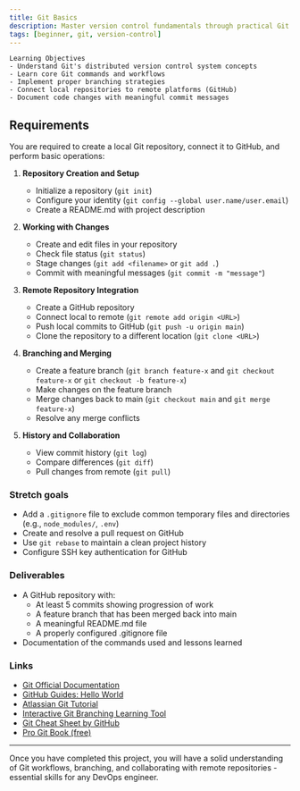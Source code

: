 ```yaml
---
title: Git Basics
description: Master version control fundamentals through practical Git operations
tags: [beginner, git, version-control]
---
```


```
Learning Objectives
- Understand Git's distributed version control system concepts
- Learn core Git commands and workflows
- Implement proper branching strategies
- Connect local repositories to remote platforms (GitHub)
- Document code changes with meaningful commit messages
```

## Requirements

You are required to create a local Git repository, connect it to GitHub, and perform basic operations:

1. **Repository Creation and Setup**
   - Initialize a repository (`git init`)
   - Configure your identity (`git config --global user.name/user.email`)
   - Create a README.md with project description
   
2. **Working with Changes**
   - Create and edit files in your repository
   - Check file status (`git status`)
   - Stage changes (`git add <filename>` or `git add .`)
   - Commit with meaningful messages (`git commit -m "message"`)
   
3. **Remote Repository Integration**
   - Create a GitHub repository
   - Connect local to remote (`git remote add origin <URL>`)
   - Push local commits to GitHub (`git push -u origin main`)
   - Clone the repository to a different location (`git clone <URL>`)
   
4. **Branching and Merging**
   - Create a feature branch (`git branch feature-x` and `git checkout feature-x` or `git checkout -b feature-x`)
   - Make changes on the feature branch
   - Merge changes back to main (`git checkout main` and `git merge feature-x`)
   - Resolve any merge conflicts
   
5. **History and Collaboration**
   - View commit history (`git log`)
   - Compare differences (`git diff`)
   - Pull changes from remote (`git pull`)

### **Stretch goals**
- Add a `.gitignore` file to exclude common temporary files and directories (e.g., `node_modules/`, `.env`)
- Create and resolve a pull request on GitHub
- Use `git rebase` to maintain a clean project history
- Configure SSH key authentication for GitHub

### Deliverables
- A GitHub repository with:
  - At least 5 commits showing progression of work
  - A feature branch that has been merged back into main
  - A meaningful README.md file
  - A properly configured .gitignore file
- Documentation of the commands used and lessons learned

### Links
- [Git Official Documentation](https://git-scm.com/doc)
- [GitHub Guides: Hello World](https://guides.github.com/activities/hello-world/)
- [Atlassian Git Tutorial](https://www.atlassian.com/git/tutorials)
- [Interactive Git Branching Learning Tool](https://learngitbranching.js.org/)
- [Git Cheat Sheet by GitHub](https://education.github.com/git-cheat-sheet-education.pdf)
- [Pro Git Book (free)](https://git-scm.com/book/en/v2)

---

Once you have completed this project, you will have a solid understanding of Git workflows, branching, and collaborating with remote repositories - essential skills for any DevOps engineer.